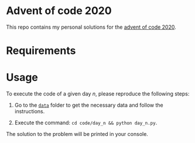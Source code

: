 # Advent of code 2020

This repo contains my personal solutions for the [advent of code 2020](https://adventofcode.com/2020). 

# Requirements

# Usage

To execute the code of a given day *n*, please reproduce the following steps:

1. Go to the [`data`](https://github.com/luca-serra/advent-of-code-2k20/tree/main/data) folder to get the necessary data and follow the instructions.

2. Execute the command: `cd code/day_n && python day_n.py`.

The solution to the problem will be printed in your console.
